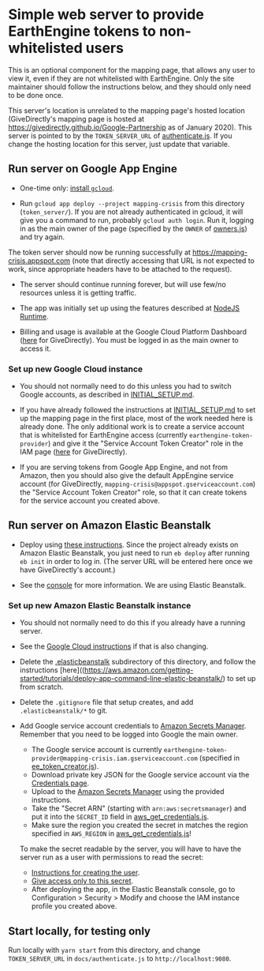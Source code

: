 # Simple web server to provide EarthEngine tokens to non-whitelisted users

This is an optional component for the mapping page, that allows any user to view
it, even if they are not whitelisted with EarthEngine. Only the site maintainer
should follow the instructions below, and they should only need to be done once.

This server's location is unrelated to the mapping page's hosted location
(GiveDirectly's mapping page is hosted at
https://givedirectly.github.io/Google-Partnership as of January 2020). This
server is pointed to by the `TOKEN_SERVER_URL` of
[authenticate.js](../docs/authenticate.js). If you change the hosting location
for this server, just update that variable.

## Run server on Google App Engine

*   One-time only: [install `gcloud`](https://cloud.google.com/sdk/docs/).

*   Run `gcloud app deploy --project mapping-crisis` from this directory
    (`token_server/`). If you are not already authenticated in gcloud, it will
    give you a command to run, probably `gcloud auth login`. Run it, logging in
    as the main owner of the page (specified by the `OWNER` of
    [owners.js](../docs/owners/js)) and try again.

The token server should now be running successfully at
https://mapping-crisis.appspot.com (note that directly accessing that URL is
not expected to work, since appropriate headers have to be attached to the
request).

*   The server should continue running forever, but will use few/no resources
    unless it is getting traffic.

*   The app was initially set up using the features described at
    [NodeJS Runtime](https://cloud.google.com/appengine/docs/standard/nodejs/runtime).

*   Billing and usage is available at the Google Cloud Platform Dashboard
    ([here](https://console.cloud.google.com/appengine?folder=&organizationId=838088520005&project=mapping-crisis)
    for GiveDirectly). You must be logged in as the main owner to access it.

### Set up new Google Cloud instance

*   You should not normally need to do this unless you had to switch Google
    accounts, as described in [INITIAL_SETUP.md](../docs/INITIAL_SETUP.md).
*   If you have already followed the instructions at
    [INITIAL_SETUP.md](../docs/INITIAL_SETUP.md) to set up the mapping page in
    the first place, most of the work needed here is already done. The only
    additional work is to create a service account that is whitelisted for
    EarthEngine access (currently `earthengine-token-provider`) and give it the
    "Service Account Token Creator" role in the
    IAM page ([here](https://console.developers.google.com/iam-admin/iam?project=mapping-crisis)
    for GiveDirectly).

*   If you are serving tokens from Google App Engine, and not from Amazon, then
    you should also give the default AppEngine service account (for
    GiveDirectly, `mapping-crisis@appspot.gserviceaccount.com`) the "Service
    Account Token Creator" role, so that it can create tokens for the service
    account you created above.

## Run server on Amazon Elastic Beanstalk

*   Deploy using
    [these instructions](https://aws.amazon.com/getting-started/tutorials/deploy-app-command-line-elastic-beanstalk/).
    Since the project already exists on Amazon Elastic Beanstalk, you just need
    to run `eb deploy` after running `eb init` in order to log in. (The server 
    URL will be entered here once we have GiveDirectly's account.)

*   See the [console](https://console.aws.amazon.com/) for more information. We
    are using Elastic Beanstalk.

### Set up new Amazon Elastic Beanstalk instance

*   You should not normally need to do this if you already have a running
    server.
*   See the [Google Cloud instructions](#set-up-new-google-cloud-instance) if
    that is also changing.
*   Delete the [.elasticbeanstalk](./.elasticbeanstalk) subdirectory of this
    directory, and follow the instructions
    [here]((https://aws.amazon.com/getting-started/tutorials/deploy-app-command-line-elastic-beanstalk/)
    to set up from scratch.
*   Delete the `.gitignore` file that setup creates, and add
    `.elasticbeanstalk/*` to git.
*   Add Google service account credentials to
    [Amazon Secrets Manager](https://aws.amazon.com/secrets-manager/getting-started/).
    Remember that you need to be logged into Google the main owner.

    -   The Google service account is currently
        `earthengine-token-provider@mapping-crisis.iam.gserviceaccount.com`
        (specified in [ee_token_creator.js](./ee_token_creator.js)).
    -   Download private key JSON for the Google service account via the
        [Credentials page](https://console.developers.google.com/apis/credentials?project=mapping-crisis).
    -   Upload to the
        [Amazon Secrets Manager](https://aws.amazon.com/secrets-manager/getting-started/)
        using the provided instructions.
    -   Take the "Secret ARN" (starting with `arn:aws:secretsmanager`) and put
        it into the `SECRET_ID` field in
        [aws_get_credentials.js](./aws_get_credentials.js).
    -   Make sure the region you created the secret in matches the region
        specified in `AWS_REGION` in
        [aws_get_credentials.js](./aws_get_credentials.js)!

    To make the secret readable by the server, you will have to have the server
    run as a user with permissions to read the secret: 
    -   [Instructions for creating the user](https://docs.aws.amazon.com/elasticbeanstalk/latest/dg/iam-instanceprofile.html#iam-instanceprofile-create).
    -   [Give access only to this secret](https://docs.aws.amazon.com/secretsmanager/latest/userguide/auth-and-access_identity-based-policies.html#permissions_grant-limited-resources). 
    -   After deploying the app, in the Elastic Beanstalk console, go to
        Configuration > Security > Modify and choose the IAM instance profile you
        created above.

## Start locally, for testing only

Run locally with `yarn start` from this directory, and change `TOKEN_SERVER_URL`
in `docs/authenticate.js` to `http://localhost:9080`.

